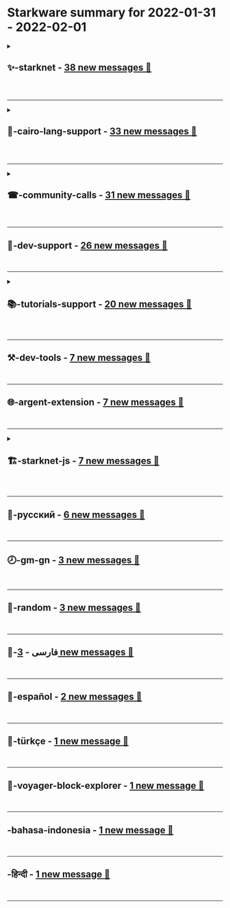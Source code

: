 # **Starkware** summary for **2022-01-31** - **2022-02-01**

<details>
<summary>

## **✨-starknet** - [38 new messages 📨](https://discord.com/channels/793094838509764618/853954510515208192)

</summary>

---

### ↩️ **Messages with most replies**

* [2 ↩️] *why are storage diffs posted in L1. couldnt you find the diff if you just knew the fuction inputs?* **&rarr;** [Discord Discussion](https://discord.com/channels/793094838509764618/853954510515208192/937945533505499177)


---


### 🔝 **Topics and related messages**

1. **starknet, tokens, l1**

    alex_aRB --- *Where to get test tokens for myswap and jediswap* **&rarr;** [Discord Discussion](https://discord.com/channels/793094838509764618/853954510515208192/938114311476351007)

    AlexGrek --- *Hello, where to get some test tokens?* **&rarr;** [Discord Discussion](https://discord.com/channels/793094838509764618/853954510515208192/938081340933427260)

    odin free --- *Hey Sempai,  With the launch of the new version, we are currently experiencing massive demand. StarkNet's capacity is still locked and therefore it can take a long time for transactions to be processed. Once the training wheels are removed, transaction time will be massively reduced. Thank you for your enthusiasm to try StarkNet in these early days. It should now get better any day/week. Have a good day.* **&rarr;** [Discord Discussion](https://discord.com/channels/793094838509764618/853954510515208192/938044033702453308)

2. **balance, felt, bytes**

    Richeza --- *Thank you! I will wait for more stability work, you have the great project* **&rarr;** [Discord Discussion](https://discord.com/channels/793094838509764618/853954510515208192/938049588902891570)

    sulaiman --- *Thank you will let you know if I encounter any error* **&rarr;** [Discord Discussion](https://discord.com/channels/793094838509764618/853954510515208192/938013890716000337)

    Ashitaka --- *the balance is a Uint256, which means a felt for the lowest bytes, and another felt for the highest bytes And your points will appear in ArgentX in a while, you just have to wait* **&rarr;** [Discord Discussion](https://discord.com/channels/793094838509764618/853954510515208192/937833527410573362)

</details>

&nbsp;  

---

<details>
<summary>

## **🦅-cairo-lang-support** - [33 new messages 📨](https://discord.com/channels/793094838509764618/793094838987128843)

</summary>

---

### ↩️ **Messages with most replies**

* [2 ↩️] *(I hope I understood the question) For example: https://github.com/starkware-libs/cairo-lang/blob/master/src/starkware/starknet/core/os/transactions.cairo#L345 `global_state_changes` is a dict of `StateEntry` structs, which in turn contain a pointer to another dict (it would have worked the same if instead of `StateEntry` you'd have a pointer directly). It works as follows: you "guess" (using a hint) the value of the main dict, compute from it the new value of the pointer, and finally call `dict_update` which verifies the guess and performs the update. Note that due to the use of a hint you won't be able to use it as-is in StarkNet contracts (but I believe that it can be fixed by using `dict_read`, `dict_write`  and a default dict).* **&rarr;** [Discord Discussion](https://discord.com/channels/793094838509764618/793094838987128843/937790124761182309)


---


### 🔝 **Topics and related messages**

1. **assert, result, spiral**

    RoboTeddy --- *I suspect that as currently implemented it will always return `P-n`, but I'm not sure if they'll change it in a future version* **&rarr;** [Discord Discussion](https://discord.com/channels/793094838509764618/793094838987128843/937836077127979129)

    RoboTeddy --- *I haven't understood your problem carefully, but it's likely that the starknet testing library returns `-1` as `P-1`. those two values behave the same way, because e.g. `(3 + (-1)) % P == 2`, just like `(3 + (P - 1)) % P == 2`. so a couple of options — you could either specifically test for e.g. `assert l.result == (1, P-1)`, or you could write some kind of python test wrapper that returns `-1` instead of `P-1`.* **&rarr;** [Discord Discussion](https://discord.com/channels/793094838509764618/793094838987128843/937834308977193030)

    th0rgal --- *```         l = await contract.spiral(4, 0).call() >       assert l.result == (1, -1) E       assert spiral_return...6135872020480) == (1, -1) E         At index 1 diff: 3618502788666131213697322783095070105623107215331596699973092056135872020480 != -1 E         Use -v to get the full diff ```* **&rarr;** [Discord Discussion](https://discord.com/channels/793094838509764618/793094838987128843/937830515988373585)

2. **native, windows, native way**

    Dave_ --- *tried on m1 Mac, and ubuntu ARM VM's on said Mac, didn't work* **&rarr;** [Discord Discussion](https://discord.com/channels/793094838509764618/793094838987128843/938118723095629846)

    Dave_ --- *finally got the cairo environment setup* **&rarr;** [Discord Discussion](https://discord.com/channels/793094838509764618/793094838987128843/938118513254625360)

    LauriP --- *ah by 'native' I mean not native to Windows.* **&rarr;** [Discord Discussion](https://discord.com/channels/793094838509764618/793094838987128843/938000358981140511)

</details>

&nbsp;  

---

<details>
<summary>

## **☎-community-calls** - [31 new messages 📨](https://discord.com/channels/793094838509764618/912378208370950215)

</summary>

---

### 💌 **Most reacted messages**

1. *hey <@&836861133700202526> , don't forget our 7th community call today in 30mn! https://discord.com/events/793094838509764618/935902512622473307* **&rarr;** [Discord Discussion](https://discord.com/channels/793094838509764618/912378208370950215/938056294584164443)

2. *For those who missed todays community call and don't want to wait for the release of the official recording, there's an unofficial one:* **&rarr;** [Discord Discussion](https://discord.com/channels/793094838509764618/912378208370950215/938078486906683475)

3. *hi, ofc i know briq is a cool project. lets try! and pls check it 😎  Hey, thank you for your curiosity. Here are some things you can explore.   15 projects in production or test phase: https://twitter.com/odin_free/status/1479470476606980101?s=20  Argent X, the first StarkNet wallet, follow this link: https://twitter.com/0x6f6c6567/status/1468157947528159234?s=20  And this tutorial from Henri: https://discord.com/channels/793094838509764618/853954510515208192/917728614022266881  Have fun and let us know what you think* **&rarr;** [Discord Discussion](https://discord.com/channels/793094838509764618/912378208370950215/938074258813382736)


---


### 🔝 **Topics and related messages**

1. **starknet, issue, tutorial**

    s0lness --- *This is due both to our poorly optimized contracts and the recent performance issues on StarkNet. We have an update coming up soon which solves this "briqs are loading" problem* **&rarr;** [Discord Discussion](https://discord.com/channels/793094838509764618/912378208370950215/938074561038147594)

    Cyberviking.dao --- *I tried this, always tells me ..Please wait while briqs are loading... when minting* **&rarr;** [Discord Discussion](https://discord.com/channels/793094838509764618/912378208370950215/938074090395295795)

    Cyberviking.dao --- *Great, thanks for your answer. By the way, since Starknet is still new, any projects already running on Starknet?* **&rarr;** [Discord Discussion](https://discord.com/channels/793094838509764618/912378208370950215/938073267292504106)

2. **, great community organizing, todays community wait**

    abbaspuya --- *Is the audience given a poap to attend the community ?! Thanks* **&rarr;** [Discord Discussion](https://discord.com/channels/793094838509764618/912378208370950215/938058496358875196)

    Henri-l | Starkware --- *hey <@&836861133700202526> , don't forget our 7th community call today in 30mn! https://discord.com/events/793094838509764618/935902512622473307* **&rarr;** [Discord Discussion](https://discord.com/channels/793094838509764618/912378208370950215/938056294584164443)

    abbaspuya --- *Hello guys🙌, where and when will Community Call be held ?!* **&rarr;** [Discord Discussion](https://discord.com/channels/793094838509764618/912378208370950215/938050315511558216)

</details>

&nbsp;  

---

## **🤗-dev-support** - [26 new messages 📨](https://discord.com/channels/793094838509764618/793094838987128844)
&nbsp;  

---

<details>
<summary>

## **📚-tutorials-support** - [20 new messages 📨](https://discord.com/channels/793094838509764618/932633376563802152)

</summary>

---

### ↩️ **Messages with most replies**

* [2 ↩️] *assert [ap] = [ap-1] * [ap-1] * [ap-1] mixes high level (assert) syntax, with low level register access (ap). Using ap directly in compound expressions is not well defined.* **&rarr;** [Discord Discussion](https://discord.com/channels/793094838509764618/932633376563802152/937994105408061460)


---


### 🔝 **Topics and related messages**

1. **advance, advance ap, semicolon**

    ilya.lesokhin --- *let only gives a name to an expression it does not generate opcodes on its own so definitely does not increase ap.* **&rarr;** [Discord Discussion](https://discord.com/channels/793094838509764618/932633376563802152/937996461315063858)

    ilya.lesokhin --- *[ap] = 3 does not advance ap.* **&rarr;** [Discord Discussion](https://discord.com/channels/793094838509764618/932633376563802152/937993569631879178)

    kmd --- *But, “[ap] = 3” only also advances ap?* **&rarr;** [Discord Discussion](https://discord.com/channels/793094838509764618/932633376563802152/937992997969203200)

2. **ap ap ap, assert, assert ap**

    ilya.lesokhin --- *Maybe not well defined wasn't the best way of phrasing it. The generated code is deterministic.  but assert [ap] = [ap-1] * [ap-1] * [ap-1] Asks the compiler  to assign a value to [ap] and the compiler also uses [ap] as temporary storage for the computation of the  [ap-1] * [ap-1] * [ap-1] compound expression. So you get an error.* **&rarr;** [Discord Discussion](https://discord.com/channels/793094838509764618/932633376563802152/937998434777038859)

    kmd --- *So, I need to count `ap` implicitly increated by `assert` instruction? like,  `assert [ap+8] = x3 + x2 + x1 + 67` worked.* **&rarr;** [Discord Discussion](https://discord.com/channels/793094838509764618/932633376563802152/937997150053359676)

    kmd --- *Thanks you! I asked this question because I'm trying to solve polynomial exercise in 5 instructions. https://starknet.io/docs/how_cairo_works/cairo_intro.html#a-simple-cairo-program-exercise code below won't work. ``` func main():     [ap] = 100; ap++      let x = [ap-1]     let x1 = x * 45     let x2 = 23 * x * x     let x3 = x * x * x     assert [ap] = x3 + x2 + x1 + 67      ret end ``` This is an error I got. ``` An ASSERT_EQ instruction failed: 10000 != 1234567.     assert [ap] = x3 + x2 + x1 + 67     ^*****************************^ ``` Maybe, `let` doesn't increment `ap`?* **&rarr;** [Discord Discussion](https://discord.com/channels/793094838509764618/932633376563802152/937996085425745920)

</details>

&nbsp;  

---

## **⚒-dev-tools** - [7 new messages 📨](https://discord.com/channels/793094838509764618/894580545311359026)
&nbsp;  

---

## **🌐-argent-extension** - [7 new messages 📨](https://discord.com/channels/793094838509764618/908663762150645770)
&nbsp;  

---

<details>
<summary>

## **🏗-starknet-js** - [7 new messages 📨](https://discord.com/channels/793094838509764618/927918707613786162)

</summary>

---

### ↩️ **Messages with most replies**

* [2 ↩️] *Hey guys, I need some help. I got really frustrated after a few days of trying. I already report a bug on github and I made another post here. The problem is using starknet js to interact with cairo contracts that have a Uint256 parameter.   I created a repo on github with a simple ERC20 deployment script that fail. https://github.com/FilipLaurentiu/starknet_js_interaction Argent X use the starknet js library to interact with ERC20 tokens and I thought that maybe I use it wrong on any other problem... I take a look into the argent-x repo and it seems to be the same. Please help 😦* **&rarr;** [Discord Discussion](https://discord.com/channels/793094838509764618/927918707613786162/937971314105384991)


---
</details>

&nbsp;  

---

## **🍯-русский** - [6 new messages 📨](https://discord.com/channels/793094838509764618/895711335801819187)
&nbsp;  

---

## **🕗-gm-gn** - [3 new messages 📨](https://discord.com/channels/793094838509764618/884341617992024105)
&nbsp;  

---

## **🐠-random** - [3 new messages 📨](https://discord.com/channels/793094838509764618/893514287887294526)
&nbsp;  

---

## **🍚-فارسی** - [3 new messages 📨](https://discord.com/channels/793094838509764618/912406778204012564)
&nbsp;  

---

## **🌮-español** - [2 new messages 📨](https://discord.com/channels/793094838509764618/899344999509033011)
&nbsp;  

---

## **🥙-türkçe** - [1 new message 📨](https://discord.com/channels/793094838509764618/899302454020177970)
&nbsp;  

---

## **🔭-voyager-block-explorer** - [1 new message 📨](https://discord.com/channels/793094838509764618/912410047236149298)
&nbsp;  

---

## **-bahasa-indonesia** - [1 new message 📨](https://discord.com/channels/793094838509764618/930526767259717712)
&nbsp;  

---

## **-हिन्दी** - [1 new message 📨](https://discord.com/channels/793094838509764618/930528209882185748)
&nbsp;  

---

